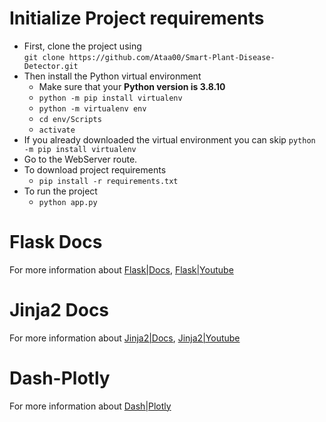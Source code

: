# Initialize Project requirements
- First, clone the project using  
`git clone https://github.com/Ataa00/Smart-Plant-Disease-Detector.git`
- Then install the Python virtual environment
  - Make sure that your **Python version is 3.8.10**
  - `python -m pip install virtualenv`
  - `python -m virtualenv env`
  - `cd env/Scripts`
  - `activate` 
- If you already downloaded the virtual environment you can skip `python -m pip install virtualenv`
- Go to the WebServer route.
- To download project requirements 
  - `pip install -r requirements.txt`
- To run the project  
  - `python app.py`
# Flask Docs  
For more information about [Flask|Docs](https://flask.palletsprojects.com/en/2.3.x/quickstart/#http-methods), [Flask|Youtube](https://www.youtube.com/playlist?list=PLzMcBGfZo4-n4vJJybUVV3Un_NFS5EOgX)
# Jinja2 Docs  
For more information about [Jinja2|Docs](https://jinja.palletsprojects.com/en/3.1.x/templates/), [Jinja2|Youtube](https://www.youtube.com/watch?v=4yaG-jFfePc)
# Dash-Plotly  
For more information about [Dash|Plotly](https://dash.plotly.com)
